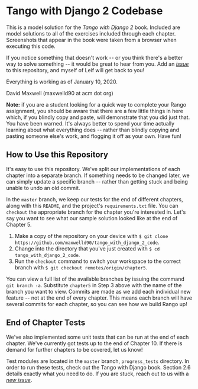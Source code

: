 # Tango with Django 2 Codebase
This is a model solution for the *Tango with Django 2* book. Included are model solutions to all of the exercises included through each chapter. Screenshots that appear in the book were taken from a browser when executing this code.

If you notice something that doesn't work -- or you think there's a better way to solve something -- it would be great to hear from you. Add an [*issue*](https://github.com/maxwelld90/tango_with_django_2_code/issues) to this repository, and myself of Leif will get back to you!

Everything is working as of January 10, 2020.

David Maxwell (maxwelld90 at acm dot org)

**Note:** if you are a student looking for a quick way to complete your Rango assignment, you should be aware that there are a few little things in here which, if you blindly copy and paste, will demonstrate that you did just that. You have been warned. It's always better to spend your time actually learning about what everything does -- rather than blindly copying and pasting someone else's work, and flogging it off as your own. Have fun!

## How to Use this Repository
It's easy to use this repository. We've split our implementations of each chapter into a separate branch. If something needs to be changed later, we can simply update a specific branch -- rather than getting stuck and being unable to undo an old commit.

In the `master` branch, we keep our tests for the end of different chapters, along with this `README`, and the project's `requirements.txt` file. You can `checkout` the appropriate branch for the chapter you're interested in. Let's say you want to see what our sample solution looked like at the end of Chapter 5.

1. Make a copy of the repository on your device with `$ git clone https://github.com/maxwelld90/tango_with_django_2_code`.
2. Change into the directory that you've just created with `$ cd tango_with_django_2_code`.
3. Run the `checkout` command to switch your workspace to the correct branch with `$ git checkout remotes/origin/chapter5`.

You can view a full list of the available branches by issuing the command `git branch -a`. Substitute `chapter5` in Step 3 above with the name of the branch you want to view. Commits are made as we add each individual new feature -- not at the end of every chapter. This means each branch will have several commits for each chapter, so you can see how we build Rango up!

## End of Chapter Tests
We've also implemented some unit tests that can be run at the end of each chapter. We've currently got tests up to the end of Chapter 10. If there is demand for further chapters to be covered, let us know!

Test modules are located in the `master` branch, `progress_tests` directory. In order to run these tests, check out the Tango with Django book. Section 2.6 details exactly what you need to do. If you are stuck, reach out to us with a [*new issue*](https://github.com/maxwelld90/tango_with_django_2_code/issues).